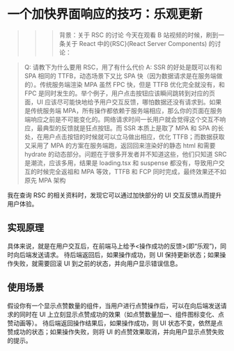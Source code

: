 # 一个加快界面响应的技巧：乐观更新

>>> 背景：关于 RSC 的讨论
今天在观看 B 站视频的时候，刷到一条关于 React 中的{RSC}(React Server Components) 的讨论：

> Q: 请教下为什么要用 RSC，用了有什么代价
> A: SSR 的好处是既可以有和 SPA 相同的 TTFB，动态场景下又比 SPA 快（因为数据请求是在服务端做的）。传统服务端渲染 MPA 虽然 FPC 快，但是 TTFB 优化完全就没有，和 FPC 是同时发生的。举个例子，用户点击按钮应该瞬间跳转到对应的页面，UI 应该尽可能快地给予用户交互反馈，哪怕数据还没有请求到。如果是传统服务端 MPA，所有操作都依赖于服务端相应，那么你的页面在服务端响应之前是不可能变化的。网络请求时间一长用户就会觉得这个交互不响应，最典型的反馈就是狂点按钮。而 SSR 本质上是取了 MPA 和 SPA 的长处，在用户点击按钮的时候就可以立马做出相应，优化 TTFB；而数据获取又采用了 MPA 的方案在服务端跑，返回回来渲染好的静态 html 和需要 hydrate 的动态部分。问题在于很多开发者并不知道这些，他们只知道 SRC 是潮流，应该多用，结果是 loading.tsx 和 suspense 都没有，导致用户交互的时候完全返祖和 MPA 等效，TTFB 和 FCP 同时完成，最终效果还不如原先 MPA 架构
>>>

我在查询 RSC 的相关资料时，发现它可以通过加快部分的 UI 交互反馈从而提升用户体验。

## 实现原理

具体来说，就是在用户交互后，在前端马上给予<操作成功的反馈>(即“乐观”)，同时向后端发送请求。
待后端返回后，如果操作成功，则 UI 保持更新状态；如果操作失败，就需要回滚 UI 到之前的状态，并向用户显示错误信息。

## 使用场景

假设你有一个显示点赞数量的组件，当用户进行点赞操作后，可以在向后端发送请求的同时在 UI 上立刻显示点赞成功的效果（如点赞数量加一、组件图标变化、点赞动画等）。
待后端返回操作结果后，如果操作成功，则 UI 状态不变，依然是点赞成功的状态；如果操作失败，则将 UI 的点赞效果取消，并向用户显示点赞失败的提示。
